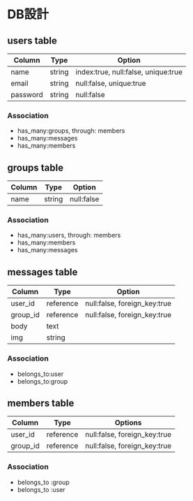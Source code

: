 # DB設計

## users table

|Column|Type|Option|
|------|----|------|
|name|string|index:true, null:false, unique:true|
|email|string|null:false, unique:true|
|password|string|null:false|

### Association
- has_many:groups, through: members
- has_many:messages
- has_many:members

## groups table
|Column|Type|Option|
|------|----|------|
|name|string|null:false|

### Association
- has_many:users, through: members
- has_many:members
- has_many:messages

## messages table
|Column|Type|Option|
|------|----|------|
|user_id|reference|null:false, foreign_key:true|
|group_id|reference|null:false, foreign_key:true|
|body|text||
|img|string||

### Association
- belongs_to:user
- belongs_to:group

## members table

|Column|Type|Options|
|------|----|-------|
|user_id|reference|null:false, foreign_key:true|
|group_id|reference|null:false, foreign_key:true|

### Association
- belongs_to :group
- belongs_to :user
